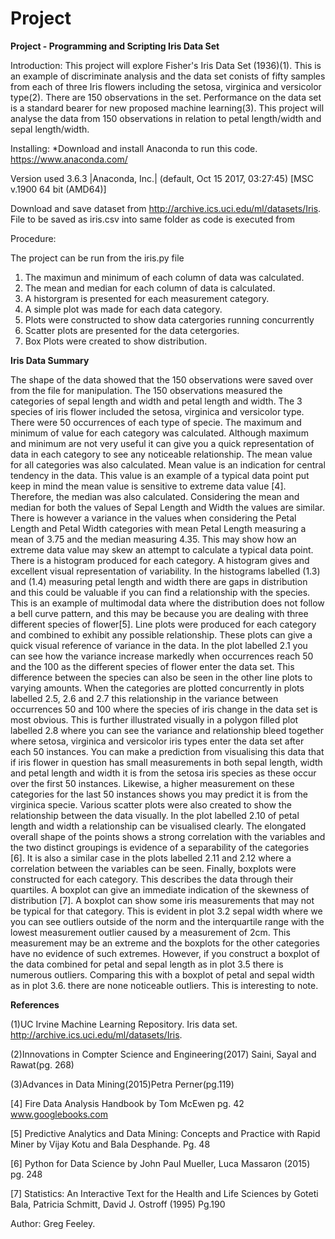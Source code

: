  # Project

**Project - Programming and Scripting Iris Data Set**

Introduction: This project will explore Fisher's Iris Data Set (1936)(1). This is an example of discriminate analysis and the data set conists of fifty samples from each of three Iris flowers including the setosa, virginica and versicolor type(2). There are 150 observations in the set. Performance on the data set is a standard bearer for new proposed machine learning(3). This project will analyse the data from 150 observations in relation to petal length/width and sepal length/width.


Installing: *Download and install Anaconda to run this code. https://www.anaconda.com/

Version used 3.6.3 |Anaconda, Inc.| (default, Oct 15 2017, 03:27:45) [MSC v.1900 64 bit (AMD64)]

Download and save dataset from  http://archive.ics.uci.edu/ml/datasets/Iris. File to be saved as iris.csv into same folder as code is executed from


Procedure:

The project can be run from the iris.py file

1. The maximun and minimum of each column of data was calculated.
2. The mean and median for each column of data is calculated.
3. A historgram is presented for each measurement category.
4. A simple plot was made for each data category.
5. Plots were constructed to show data catergories running concurrently
6. Scatter plots are presented for the data cetergories. 
7. Box Plots were created to show distribution.

**Iris Data Summary**

The shape of the data showed that the 150 observations were saved over from the file for manipulation.  The 150 observations measured the categories of sepal length and width and petal length and width. The 3 species of iris flower included the setosa, virginica and versicolor type. There were 50 occurrences of each type of specie. 
The maximum and minimum of value for each category was calculated.  Although maximum and minimum are not very useful it can give you a quick representation of data in each category to see any noticeable relationship. The mean value for all categories was also calculated. Mean value is an indication for central tendency in the data. This value is an example of a typical data point put keep in mind the mean value is sensitive to extreme data value [4]. Therefore, the median was also calculated. Considering the mean and median for both the values of Sepal Length and Width the values are similar. There is however a variance in the values when considering the Petal Length and Petal Width categories with mean Petal Length measuring a mean of 3.75 and the median measuring 4.35.  This may show how an extreme data value may skew an attempt to calculate a typical data point.
There is a histogram produced for each category. A histogram gives and excellent visual representation of variability.  In the histograms labelled (1.3) and (1.4) measuring petal length and width there are gaps in distribution and this could be valuable if you can find a relationship with the species. This is an example of multimodal data where the distribution does not follow a bell curve pattern, and this may be because you are dealing with three different species of flower[5]. 
Line plots were produced for each category and combined to exhibit any possible relationship. These plots can give a quick visual reference of variance in the data. In the plot labelled 2.1 you can see how the variance increase markedly when occurrences reach 50 and the 100 as the different species of flower enter the data set. This difference between the species can also be seen in the other line plots to varying amounts. When the categories are plotted concurrently in plots labelled 2.5, 2.6 and 2.7 this relationship in the variance between occurrences 50 and 100 where the species of iris change in the data set is most obvious. This is further illustrated visually in a polygon filled plot labelled 2.8 where you can see the variance and relationship bleed together where setosa, virginica and versicolor iris types enter the data set after each 50 instances. You can make a prediction from visualising this data that if iris flower in question has small measurements in both sepal length, width and petal length and width it is from the setosa iris species as these occur over the first 50 instances. Likewise, a higher measurement on these categories for the last 50 instances shows you may predict it is from the virginica specie.
Various scatter plots were also created to show the relationship between the data visually. In the plot labelled 2.10 of petal length and width a relationship can be visualised clearly. The elongated overall shape of the points shows a strong correlation with the variables and the two distinct groupings is evidence of a separability of the categories [6].  It is also a similar case in the plots labelled 2.11 and 2.12 where a correlation between the variables can be seen.
Finally, boxplots were constructed for each category. This describes the data through their quartiles. A boxplot can give an immediate indication of the skewness of distribution [7]. A boxplot can show some iris measurements that may not be typical for that category.  This is evident in plot 3.2 sepal width where we you can see outliers outside of the norm and the interquartile range with the lowest measurement outlier caused by a measurement of 2cm. This measurement may be an extreme and the boxplots for the other categories have no evidence of such extremes.  However, if you construct a boxplot of the data combined for petal and sepal length as in plot 3.5 there is numerous outliers. Comparing this with a boxplot of petal and sepal width as in plot 3.6. there are none noticeable outliers.  This is interesting to note.




**References**

(1)UC Irvine Machine Learning Repository. Iris data set. http://archive.ics.uci.edu/ml/datasets/Iris.

(2)Innovations in Compter Science and Engineering(2017) Saini, Sayal and Rawat(pg. 268)

(3)Advances in Data Mining(2015)Petra Perner(pg.119)

[4] Fire Data Analysis Handbook by Tom McEwen pg. 42 www.googlebooks.com

[5] Predictive Analytics and Data Mining: Concepts and Practice with Rapid Miner by Vijay Kotu and Bala Desphande. Pg. 48

[6] Python for Data Science by John Paul Mueller, Luca Massaron (2015) pg. 248

[7] Statistics: An Interactive Text for the Health and Life Sciences by Goteti Bala, Patricia Schmitt, David J. Ostroff (1995) Pg.190




Author: Greg Feeley.
